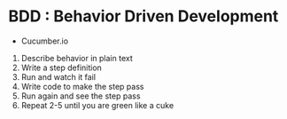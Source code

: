 # BDD : Behavior Driven Development

- Cucumber.io

1. Describe behavior in plain text
2. Write a step definition
3. Run and watch it fail
4. Write code to make the step pass
5. Run again and see the step pass
6. Repeat 2-5 until you are green like a cuke
